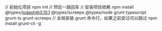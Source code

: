 // 初始化项目
npm init // 然后一路回车
// 安装项目依赖
npm install @types/lodash@3.10.1 @types/screeps @types/node grunt typescript grunt-ts grunt-screeps
// 全局安装 grunt 命令行，如果之前安过可以跳过
npm install grunt-cli -g